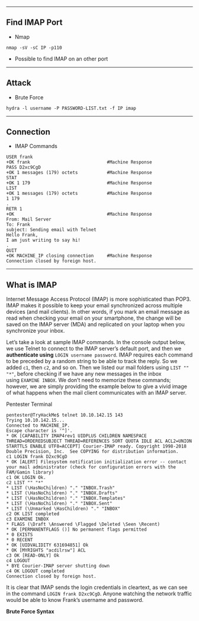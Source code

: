 --- ---

<h2>Find IMAP Port</h2>

- Nmap
```Terminal
nmap -sV -sC IP -p110
```

- Possible to find IMAP on an other port

---

<h2>Attack</h2>

- Brute Force
```Terminal
hydra -l username -P PASSWORD-LIST.txt -f IP imap
```

---

<h2>Connection</h2>

- IMAP Commands
```Terminal
USER frank
+OK frank                             #Machine Response
PASS D2xc9CgD
+OK 1 messages (179) octets           #Machine Response
STAT
+OK 1 179                             #Machine Response
LIST
+OK 1 messages (179) octets           #Machine Response
1 179
.
RETR 1
+OK                                   #Machine Response
From: Mail Server 
To: Frank 
subject: Sending email with Telnet
Hello Frank,
I am just writing to say hi!
.
QUIT
+OK MACHINE_IP closing connection     #Machine Response
Connection closed by foreign host.
```

---

<h2>What is IMAP</h2>

Internet Message Access Protocol (IMAP) is more sophisticated than POP3. IMAP makes it possible to keep your email synchronized across multiple devices (and mail clients). In other words, if you mark an email message as read when checking your email on your smartphone, the change will be saved on the IMAP server (MDA) and replicated on your laptop when you synchronize your inbox.

Let’s take a look at sample IMAP commands. In the console output below, we use Telnet to connect to the IMAP server’s default port, and then we **authenticate using** `LOGIN username password`. IMAP requires each command to be preceded by a random string to be able to track the reply. So we added `c1`, then `c2`, and so on. Then we listed our mail folders using `LIST "" "*"`, before checking if we have any new messages in the inbox using `EXAMINE INBOX`. We don’t need to memorize these commands; however, we are simply providing the example below to give a vivid image of what happens when the mail client communicates with an IMAP server.

Pentester Terminal

```shell-session
pentester@TryHackMe$ telnet 10.10.142.15 143
Trying 10.10.142.15...
Connected to MACHINE_IP.
Escape character is '^]'.
* OK [CAPABILITY IMAP4rev1 UIDPLUS CHILDREN NAMESPACE THREAD=ORDEREDSUBJECT THREAD=REFERENCES SORT QUOTA IDLE ACL ACL2=UNION STARTTLS ENABLE UTF8=ACCEPT] Courier-IMAP ready. Copyright 1998-2018 Double Precision, Inc.  See COPYING for distribution information.
c1 LOGIN frank D2xc9CgD
* OK [ALERT] Filesystem notification initialization error -- contact your mail administrator (check for configuration errors with the FAM/Gamin library)
c1 OK LOGIN Ok.
c2 LIST "" "*"
* LIST (\HasNoChildren) "." "INBOX.Trash"
* LIST (\HasNoChildren) "." "INBOX.Drafts"
* LIST (\HasNoChildren) "." "INBOX.Templates"
* LIST (\HasNoChildren) "." "INBOX.Sent"
* LIST (\Unmarked \HasChildren) "." "INBOX"
c2 OK LIST completed
c3 EXAMINE INBOX
* FLAGS (\Draft \Answered \Flagged \Deleted \Seen \Recent)
* OK [PERMANENTFLAGS ()] No permanent flags permitted
* 0 EXISTS
* 0 RECENT
* OK [UIDVALIDITY 631694851] Ok
* OK [MYRIGHTS "acdilrsw"] ACL
c3 OK [READ-ONLY] Ok
c4 LOGOUT
* BYE Courier-IMAP server shutting down
c4 OK LOGOUT completed
Connection closed by foreign host.
```

It is clear that IMAP sends the login credentials in cleartext, as we can see in the command `LOGIN frank D2xc9CgD`. Anyone watching the network traffic would be able to know Frank’s username and password.


**Brute Force Syntax**

